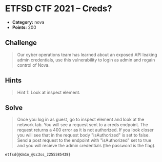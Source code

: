 # ETFSD CTF 2021 – Creds?
* **Category:** nova
* **Points:** 200

## Challenge

> Our cyber operations team has learned about an exposed API leaking admin credentials, use this vulnerability to login as admin and regain control of Nova. 
## Hints

> Hint 1: Look at inspect element.

## Solve

> Once you log in as guest, go to inspect element and look at the network tab. You will see a request sent to a creds endpoint. The request returns a 400 error as it is not authorized. If you look closer you will see that in the request body "isAuthorized" is set to false. Send a post request to the endpoint with "isAuthorized" set to true and you will recieve the admin credentials (the password is the flag).

```
etfsd{@dm1n_@cc3ss_2255585438}
```
